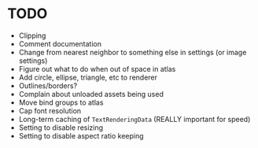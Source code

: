 # TODO
- Clipping
- Comment documentation
- Change from nearest neighbor to something else in settings (or image settings)
- Figure out what to do when out of space in atlas
- Add circle, ellipse, triangle, etc to renderer
- Outlines/borders?
- Complain about unloaded assets being used
- Move bind groups to atlas
- Cap font resolution
- Long-term caching of `TextRenderingData` (REALLY important for speed)
- Setting to disable resizing
- Setting to disable aspect ratio keeping